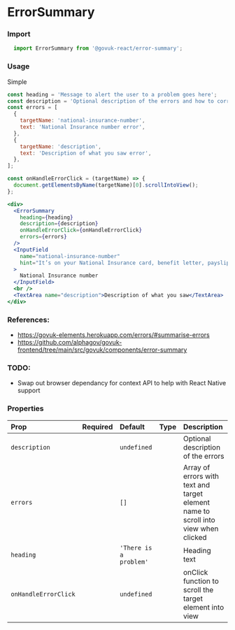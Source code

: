 ErrorSummary
============

### Import
```js
  import ErrorSummary from '@govuk-react/error-summary';
```
<!-- STORY -->

### Usage

Simple

```jsx
const heading = 'Message to alert the user to a problem goes here';
const description = 'Optional description of the errors and how to correct them';
const errors = [
  {
    targetName: 'national-insurance-number',
    text: 'National Insurance number error',
  },
  {
    targetName: 'description',
    text: 'Description of what you saw error',
  },
];

const onHandleErrorClick = (targetName) => {
  document.getElementsByName(targetName)[0].scrollIntoView();
};

<div>
  <ErrorSummary
    heading={heading}
    description={description}
    onHandleErrorClick={onHandleErrorClick}
    errors={errors}
  />
  <InputField
    name="national-insurance-number"
    hint="It’s on your National Insurance card, benefit letter, payslip or P60."
  >
    National Insurance number
  </InputField>
  <br />
  <TextArea name="description">Description of what you saw</TextArea>
</div>
```

### References:

- https://govuk-elements.herokuapp.com/errors/#summarise-errors
- https://github.com/alphagov/govuk-frontend/tree/main/src/govuk/components/error-summary

### TODO:
- Swap out browser dependancy for context API to help with React Native support

### Properties
Prop | Required | Default | Type | Description
:--- | :------- | :------ | :--- | :----------
 `description` |  | ```undefined``` |  | Optional description of the errors
 `errors` |  | ```[]``` |  | Array of errors with text and target element name to scroll into view when clicked
 `heading` |  | ```'There is a problem'``` |  | Heading text
 `onHandleErrorClick` |  | ```undefined``` |  | onClick function to scroll the target element into view


